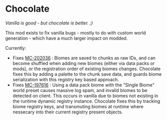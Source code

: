# Chocolate

*Vanilla is good - but chocolate is better. ;)*

This mod exists to fix vanilla bugs - mostly to do with custom world generation - which have a much larger impact on modded.

Currently:

- Fixes [MC-202036](https://bugs.mojang.com/browse/MC-202036) : Biomes are saved to chunks as raw IDs, and can become shuffled when adding new biomes (either via data packs or mods), or the registration order of existing biomes changes. Chocolate fixes this by adding a palette to the chunk save data, and guards biome serialization with this registry key based approach.
- Fixes [MC-197616](https://bugs.mojang.com/browse/MC-197616) : Using a data pack biome with the "Single Biome" world preset causes massive log spam, and invalid biomes to be detected on client. This occurs in vanilla due to biomes not existing in the runtime dynamic registry instance. Chocolate fixes this by tracking biome registry keys, and transmuting biomes at runtime where nessecary into their current registry present objects.


